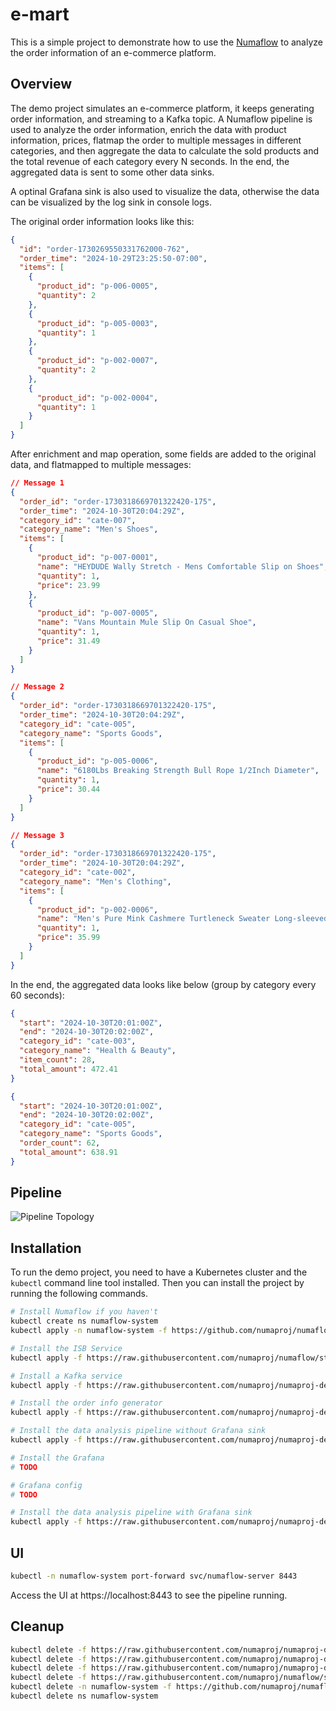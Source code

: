 # e-mart

This is a simple project to demonstrate how to use the [Numaflow](https://github.com/numaproj/numaflow) to analyze the order information of an e-commerce platform.

## Overview

The demo project simulates an e-commerce platform, it keeps generating order information, and streaming to a Kafka topic. A Numaflow pipeline is used to analyze the order information, enrich the data with product information, prices, flatmap the order to multiple messages in different categories, and then aggregate the data to calculate the sold products and the total revenue of each category every N seconds. In the end, the aggregated data is sent to some other data sinks.

A optinal Grafana sink is also used to visualize the data, otherwise the data can be visualized by the log sink in console logs.

The original order information looks like this:

```json
{
  "id": "order-1730269550331762000-762",
  "order_time": "2024-10-29T23:25:50-07:00",
  "items": [
    {
      "product_id": "p-006-0005",
      "quantity": 2
    },
    {
      "product_id": "p-005-0003",
      "quantity": 1
    },
    {
      "product_id": "p-002-0007",
      "quantity": 2
    },
    {
      "product_id": "p-002-0004",
      "quantity": 1
    }
  ]
}
```

After enrichment and map operation, some fields are added to the original data, and flatmapped to multiple messages:

```json
// Message 1
{
  "order_id": "order-1730318669701322420-175",
  "order_time": "2024-10-30T20:04:29Z",
  "category_id": "cate-007",                                                   -- Added
  "category_name": "Men's Shoes",                                              -- Added
  "items": [
    {
      "product_id": "p-007-0001",
      "name": "HEYDUDE Wally Stretch - Mens Comfortable Slip on Shoes",        -- Added
      "quantity": 1,
      "price": 23.99
    },
    {
      "product_id": "p-007-0005",
      "name": "Vans Mountain Mule Slip On Casual Shoe",                        -- Added
      "quantity": 1,
      "price": 31.49
    }
  ]
}
```

```json
// Message 2
{
  "order_id": "order-1730318669701322420-175",
  "order_time": "2024-10-30T20:04:29Z",
  "category_id": "cate-005",                                                   -- Added
  "category_name": "Sports Goods",                                             -- Added
  "items": [
    {
      "product_id": "p-005-0006",
      "name": "6180Lbs Breaking Strength Bull Rope 1/2Inch Diameter",          -- Added
      "quantity": 1,
      "price": 30.44
    }
  ]
}
```

```json
// Message 3
{
  "order_id": "order-1730318669701322420-175",
  "order_time": "2024-10-30T20:04:29Z",
  "category_id": "cate-002",                                                   -- Added
  "category_name": "Men's Clothing",                                           -- Added
  "items": [
    {
      "product_id": "p-002-0006",
      "name": "Men's Pure Mink Cashmere Turtleneck Sweater Long-sleeved",      -- Added
      "quantity": 1,
      "price": 35.99
    }
  ]
}
```

In the end, the aggregated data looks like below (group by category every 60 seconds):

```json
{
  "start": "2024-10-30T20:01:00Z",
  "end": "2024-10-30T20:02:00Z",
  "category_id": "cate-003",
  "category_name": "Health & Beauty",
  "item_count": 28,
  "total_amount": 472.41
}
```

```json
{
  "start": "2024-10-30T20:01:00Z",
  "end": "2024-10-30T20:02:00Z",
  "category_id": "cate-005",
  "category_name": "Sports Goods",
  "order_count": 62,
  "total_amount": 638.91
}
```

## Pipeline

![Pipeline Topology](pipeline-topology.png)

## Installation

To run the demo project, you need to have a Kubernetes cluster and the `kubectl` command line tool installed. Then you can install the project by running the following commands.

```bash
# Install Numaflow if you haven't
kubectl create ns numaflow-system
kubectl apply -n numaflow-system -f https://github.com/numaproj/numaflow/releases/download/v1.3.3/install.yaml

# Install the ISB Service
kubectl apply -f https://raw.githubusercontent.com/numaproj/numaflow/stable/examples/0-isbsvc-jetstream.yaml

# Install a Kafka service
kubectl apply -f https://raw.githubusercontent.com/numaproj/numaproj-demo/main/emart/manifests/kafka.yaml

# Install the order info generator
kubectl apply -f https://raw.githubusercontent.com/numaproj/numaproj-demo/main/emart/manifests/emart-order-gen.yaml

# Install the data analysis pipeline without Grafana sink
kubectl apply -f https://raw.githubusercontent.com/numaproj/numaproj-demo/main/emart/manifests/pipeline.yaml

# Install the Grafana
# TODO

# Grafana config
# TODO

# Install the data analysis pipeline with Grafana sink
kubectl apply -f https://raw.githubusercontent.com/numaproj/numaproj-demo/main/emart/manifests/pipeline-w-grafana-sink.yaml
```

## UI

```bash
kubectl -n numaflow-system port-forward svc/numaflow-server 8443
```

Access the UI at https://localhost:8443 to see the pipeline running.

## Cleanup

```bash
kubectl delete -f https://raw.githubusercontent.com/numaproj/numaproj-demo/main/dooreats/manifests/pipeline.yaml
kubectl delete -f https://raw.githubusercontent.com/numaproj/numaproj-demo/main/dooreats/manifests/order-gen.yaml
kubectl delete -f https://raw.githubusercontent.com/numaproj/numaproj-demo/main/dooreats/manifests/kafka.yaml
kubectl delete -f https://raw.githubusercontent.com/numaproj/numaflow/stable/examples/0-isbsvc-jetstream.yaml
kubectl delete -n numaflow-system -f https://github.com/numaproj/numaflow/releases/download/v1.3.3/install.yaml
kubectl delete ns numaflow-system
```
